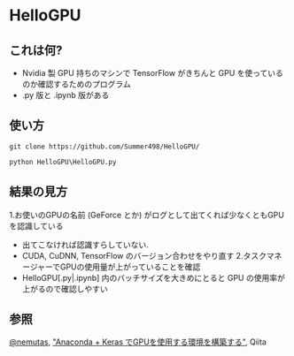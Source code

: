 # HelloGPU

## これは何?
- Nvidia 製 GPU 持ちのマシンで TensorFlow がきちんと GPU を使っているのか確認するためのプログラム
- .py 版と .ipynb 版がある

## 使い方
```cloneHelloGPU[.bat|.sh]
git clone https://github.com/Summer498/HelloGPU/
```
```useHelloGPU.bat
python HelloGPU\HelloGPU.py
```

## 結果の見方
1.お使いのGPUの名前 (GeForce とか) がログとして出てくれば少なくともGPUを認識している
  - 出てこなければ認識すらしていない.
  - CUDA, CuDNN, TensorFlow のバージョン合わせをやり直す
2.タスクマネージャーでGPUの使用量が上がっていることを確認
  - HelloGPU[.py|.ipynb] 内のバッチサイズを大きめにとると GPU の使用率が上がるので確認しやすい

## 参照
[@nemutas](https://qiita.com/nemutas), ["Anaconda + Keras でGPUを使用する環境を構築する"](https://qiita.com/nemutas/items/c7d9cca91a7e1bd404b6), Qiita
